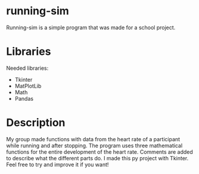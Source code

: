# running-sim

Running-sim is a simple program that was made for a school project.

# Libraries

Needed libraries:

- Tkinter
- MatPlotLib
- Math
- Pandas

# Description

My group made functions with data from the heart rate of a participant while running and after stopping. The program uses three mathematical functions for the entire development of the heart rate. Comments are added to describe what the different parts do. I made this py project with Tkinter. Feel free to try and improve it if you want!
